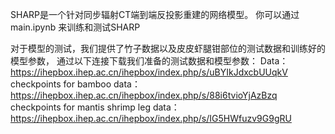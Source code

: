 SHARP是一个针对同步辐射CT端到端反投影重建的网络模型。
你可以通过main.ipynb 来训练和测试SHARP

对于模型的测试，我们提供了竹子数据以及皮皮虾腿钳部位的测试数据和训练好的模型参数，
通过以下连接下载我们准备的测试数据和模型参数：
Data：https://ihepbox.ihep.ac.cn/ihepbox/index.php/s/uBYIkJdxcbUUqkV
checkpoints for bamboo data：https://ihepbox.ihep.ac.cn/ihepbox/index.php/s/88i6tvioYjAzBzq
checkpoints for mantis shrimp leg data：https://ihepbox.ihep.ac.cn/ihepbox/index.php/s/IG5HWfuzv9G9gRU
